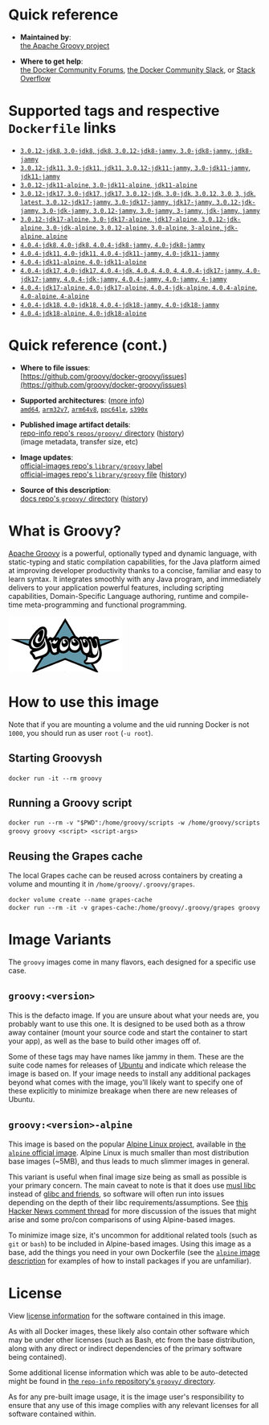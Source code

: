 <!--

********************************************************************************

WARNING:

    DO NOT EDIT "groovy/README.md"

    IT IS AUTO-GENERATED

    (from the other files in "groovy/" combined with a set of templates)

********************************************************************************

-->

# Quick reference

-	**Maintained by**:  
	[the Apache Groovy project](https://github.com/groovy/docker-groovy)

-	**Where to get help**:  
	[the Docker Community Forums](https://forums.docker.com/), [the Docker Community Slack](https://dockr.ly/slack), or [Stack Overflow](https://stackoverflow.com/search?tab=newest&q=docker)

# Supported tags and respective `Dockerfile` links

-	[`3.0.12-jdk8`, `3.0-jdk8`, `jdk8`, `3.0.12-jdk8-jammy`, `3.0-jdk8-jammy`, `jdk8-jammy`](https://github.com/groovy/docker-groovy/blob/31b8bae93ab47fb485b69efe9f54c5fee2c30979/jdk8/Dockerfile)
-	[`3.0.12-jdk11`, `3.0-jdk11`, `jdk11`, `3.0.12-jdk11-jammy`, `3.0-jdk11-jammy`, `jdk11-jammy`](https://github.com/groovy/docker-groovy/blob/31b8bae93ab47fb485b69efe9f54c5fee2c30979/jdk11/Dockerfile)
-	[`3.0.12-jdk11-alpine`, `3.0-jdk11-alpine`, `jdk11-alpine`](https://github.com/groovy/docker-groovy/blob/31b8bae93ab47fb485b69efe9f54c5fee2c30979/jdk11-alpine/Dockerfile)
-	[`3.0.12-jdk17`, `3.0-jdk17`, `jdk17`, `3.0.12-jdk`, `3.0-jdk`, `3.0.12`, `3.0`, `3`, `jdk`, `latest`, `3.0.12-jdk17-jammy`, `3.0-jdk17-jammy`, `jdk17-jammy`, `3.0.12-jdk-jammy`, `3.0-jdk-jammy`, `3.0.12-jammy`, `3.0-jammy`, `3-jammy`, `jdk-jammy`, `jammy`](https://github.com/groovy/docker-groovy/blob/31b8bae93ab47fb485b69efe9f54c5fee2c30979/jdk17/Dockerfile)
-	[`3.0.12-jdk17-alpine`, `3.0-jdk17-alpine`, `jdk17-alpine`, `3.0.12-jdk-alpine`, `3.0-jdk-alpine`, `3.0.12-alpine`, `3.0-alpine`, `3-alpine`, `jdk-alpine`, `alpine`](https://github.com/groovy/docker-groovy/blob/31b8bae93ab47fb485b69efe9f54c5fee2c30979/jdk17-alpine/Dockerfile)
-	[`4.0.4-jdk8`, `4.0-jdk8`, `4.0.4-jdk8-jammy`, `4.0-jdk8-jammy`](https://github.com/groovy/docker-groovy/blob/3ae2c641d0da603abc6c15cf7d5a42676129646a/jdk8/Dockerfile)
-	[`4.0.4-jdk11`, `4.0-jdk11`, `4.0.4-jdk11-jammy`, `4.0-jdk11-jammy`](https://github.com/groovy/docker-groovy/blob/3ae2c641d0da603abc6c15cf7d5a42676129646a/jdk11/Dockerfile)
-	[`4.0.4-jdk11-alpine`, `4.0-jdk11-alpine`](https://github.com/groovy/docker-groovy/blob/3ae2c641d0da603abc6c15cf7d5a42676129646a/jdk11-alpine/Dockerfile)
-	[`4.0.4-jdk17`, `4.0-jdk17`, `4.0.4-jdk`, `4.0.4`, `4.0`, `4`, `4.0.4-jdk17-jammy`, `4.0-jdk17-jammy`, `4.0.4-jdk-jammy`, `4.0.4-jammy`, `4.0-jammy`, `4-jammy`](https://github.com/groovy/docker-groovy/blob/3ae2c641d0da603abc6c15cf7d5a42676129646a/jdk17/Dockerfile)
-	[`4.0.4-jdk17-alpine`, `4.0-jdk17-alpine`, `4.0.4-jdk-alpine`, `4.0.4-alpine`, `4.0-alpine`, `4-alpine`](https://github.com/groovy/docker-groovy/blob/3ae2c641d0da603abc6c15cf7d5a42676129646a/jdk17-alpine/Dockerfile)
-	[`4.0.4-jdk18`, `4.0-jdk18`, `4.0.4-jdk18-jammy`, `4.0-jdk18-jammy`](https://github.com/groovy/docker-groovy/blob/3ae2c641d0da603abc6c15cf7d5a42676129646a/jdk18/Dockerfile)
-	[`4.0.4-jdk18-alpine`, `4.0-jdk18-alpine`](https://github.com/groovy/docker-groovy/blob/3ae2c641d0da603abc6c15cf7d5a42676129646a/jdk18-alpine/Dockerfile)

# Quick reference (cont.)

-	**Where to file issues**:  
	[https://github.com/groovy/docker-groovy/issues](https://github.com/groovy/docker-groovy/issues)

-	**Supported architectures**: ([more info](https://github.com/docker-library/official-images#architectures-other-than-amd64))  
	[`amd64`](https://hub.docker.com/r/amd64/groovy/), [`arm32v7`](https://hub.docker.com/r/arm32v7/groovy/), [`arm64v8`](https://hub.docker.com/r/arm64v8/groovy/), [`ppc64le`](https://hub.docker.com/r/ppc64le/groovy/), [`s390x`](https://hub.docker.com/r/s390x/groovy/)

-	**Published image artifact details**:  
	[repo-info repo's `repos/groovy/` directory](https://github.com/docker-library/repo-info/blob/master/repos/groovy) ([history](https://github.com/docker-library/repo-info/commits/master/repos/groovy))  
	(image metadata, transfer size, etc)

-	**Image updates**:  
	[official-images repo's `library/groovy` label](https://github.com/docker-library/official-images/issues?q=label%3Alibrary%2Fgroovy)  
	[official-images repo's `library/groovy` file](https://github.com/docker-library/official-images/blob/master/library/groovy) ([history](https://github.com/docker-library/official-images/commits/master/library/groovy))

-	**Source of this description**:  
	[docs repo's `groovy/` directory](https://github.com/docker-library/docs/tree/master/groovy) ([history](https://github.com/docker-library/docs/commits/master/groovy))

# What is Groovy?

[Apache Groovy](http://groovy-lang.org/) is a powerful, optionally typed and dynamic language, with static-typing and static compilation capabilities, for the Java platform aimed at improving developer productivity thanks to a concise, familiar and easy to learn syntax. It integrates smoothly with any Java program, and immediately delivers to your application powerful features, including scripting capabilities, Domain-Specific Language authoring, runtime and compile-time meta-programming and functional programming.

![logo](https://raw.githubusercontent.com/docker-library/docs/bb5fc730ed18c45d86425f9fa4265d50cb795ec8/groovy/logo.png)

# How to use this image

Note that if you are mounting a volume and the uid running Docker is not `1000`, you should run as user `root` (`-u root`).

## Starting Groovysh

`docker run -it --rm groovy`

## Running a Groovy script

`docker run --rm -v "$PWD":/home/groovy/scripts -w /home/groovy/scripts groovy groovy <script> <script-args>`

## Reusing the Grapes cache

The local Grapes cache can be reused across containers by creating a volume and mounting it in `/home/groovy/.groovy/grapes`.

```console
docker volume create --name grapes-cache
docker run --rm -it -v grapes-cache:/home/groovy/.groovy/grapes groovy
```

# Image Variants

The `groovy` images come in many flavors, each designed for a specific use case.

## `groovy:<version>`

This is the defacto image. If you are unsure about what your needs are, you probably want to use this one. It is designed to be used both as a throw away container (mount your source code and start the container to start your app), as well as the base to build other images off of.

Some of these tags may have names like jammy in them. These are the suite code names for releases of [Ubuntu](https://wiki.ubuntu.com/Releases) and indicate which release the image is based on. If your image needs to install any additional packages beyond what comes with the image, you'll likely want to specify one of these explicitly to minimize breakage when there are new releases of Ubuntu.

## `groovy:<version>-alpine`

This image is based on the popular [Alpine Linux project](https://alpinelinux.org), available in [the `alpine` official image](https://hub.docker.com/_/alpine). Alpine Linux is much smaller than most distribution base images (~5MB), and thus leads to much slimmer images in general.

This variant is useful when final image size being as small as possible is your primary concern. The main caveat to note is that it does use [musl libc](https://musl.libc.org) instead of [glibc and friends](https://www.etalabs.net/compare_libcs.html), so software will often run into issues depending on the depth of their libc requirements/assumptions. See [this Hacker News comment thread](https://news.ycombinator.com/item?id=10782897) for more discussion of the issues that might arise and some pro/con comparisons of using Alpine-based images.

To minimize image size, it's uncommon for additional related tools (such as `git` or `bash`) to be included in Alpine-based images. Using this image as a base, add the things you need in your own Dockerfile (see the [`alpine` image description](https://hub.docker.com/_/alpine/) for examples of how to install packages if you are unfamiliar).

# License

View [license information](http://www.apache.org/licenses/LICENSE-2.0.html) for the software contained in this image.

As with all Docker images, these likely also contain other software which may be under other licenses (such as Bash, etc from the base distribution, along with any direct or indirect dependencies of the primary software being contained).

Some additional license information which was able to be auto-detected might be found in [the `repo-info` repository's `groovy/` directory](https://github.com/docker-library/repo-info/tree/master/repos/groovy).

As for any pre-built image usage, it is the image user's responsibility to ensure that any use of this image complies with any relevant licenses for all software contained within.
